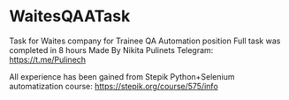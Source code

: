 # WaitesQAATask
Task for Waites company for Trainee QA Automation position
Full task was completed in 8 hours
Made By Nikita Pulinets 
Telegram: https://t.me/Pulinech

All experience has been gained from Stepik Python+Selenium automatization course:
https://stepik.org/course/575/info